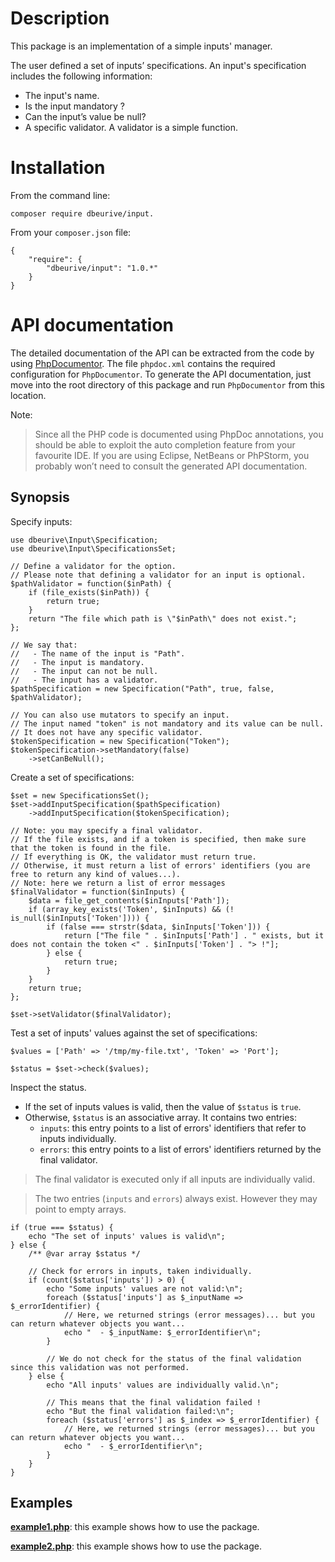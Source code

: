 # Description

This package is an implementation of a simple inputs' manager.

The user defined a set of inputs’ specifications. An input's specification includes the following information:

* The input's name.
* Is the input mandatory ?
* Can the input’s value be null?
* A specific validator. A validator is a simple function.

# Installation

From the command line:

    composer require dbeurive/input.

From your `composer.json` file:

    {
        "require": {
            "dbeurive/input": "1.0.*"
        }
    }

# API documentation

The detailed documentation of the API can be extracted from the code by using [PhpDocumentor](https://www.phpdoc.org/).
The file `phpdoc.xml` contains the required configuration for `PhpDocumentor`.
To generate the API documentation, just move into the root directory of this package and run `PhpDocumentor` from this location.

Note:

> Since all the PHP code is documented using PhpDoc annotations, you should be able to exploit the auto completion feature from your favourite IDE.
> If you are using Eclipse, NetBeans or PhPStorm, you probably won’t need to consult the generated API documentation.

## Synopsis

Specify inputs:

    use dbeurive\Input\Specification;
    use dbeurive\Input\SpecificationsSet;
    
    // Define a validator for the option.
    // Please note that defining a validator for an input is optional.
    $pathValidator = function($inPath) {
        if (file_exists($inPath)) {
            return true;
        }
        return "The file which path is \"$inPath\" does not exist.";
    };
    
    // We say that:
    //   - The name of the input is "Path".
    //   - The input is mandatory.
    //   - The input can not be null.
    //   - The input has a validator.
    $pathSpecification = new Specification("Path", true, false, $pathValidator);
    
    // You can also use mutators to specify an input.
    // The input named "token" is not mandatory and its value can be null.
    // It does not have any specific validator.
    $tokenSpecification = new Specification("Token");
    $tokenSpecification->setMandatory(false)
        ->setCanBeNull();

Create a set of specifications:

    $set = new SpecificationsSet();
    $set->addInputSpecification($pathSpecification)
        ->addInputSpecification($tokenSpecification);
    
    // Note: you may specify a final validator.
    // If the file exists, and if a token is specified, then make sure that the token is found in the file.
    // If everything is OK, the validator must return true.
    // Otherwise, it must return a list of errors' identifiers (you are free to return any kind of values...).
    // Note: here we return a list of error messages
    $finalValidator = function($inInputs) {
        $data = file_get_contents($inInputs['Path']);
        if (array_key_exists('Token', $inInputs) && (! is_null($inInputs['Token']))) {
            if (false === strstr($data, $inInputs['Token'])) {
                return ["The file " . $inInputs['Path'] . " exists, but it does not contain the token <" . $inInputs['Token'] . "> !"];
            } else {
                return true;
            }
        }
        return true;
    };
    
    $set->setValidator($finalValidator);

Test a set of inputs' values against the set of specifications:

    $values = ['Path' => '/tmp/my-file.txt', 'Token' => 'Port'];
    
    $status = $set->check($values);

Inspect the status.

* If the set of inputs values is valid, then the value of `$status` is `true`.
* Otherwise, `$status` is an associative array. It contains two entries:
  * `inputs`: this entry points to a list of errors' identifiers that refer to inputs individually.
  * `errors`: this entry points to a list of errors' identifiers returned by the final validator.

> The final validator is executed only if all inputs are individually valid.

> The two entries (`inputs` and `errors`) always exist. However they may point to empty arrays.

    if (true === $status) {
        echo "The set of inputs' values is valid\n";
    } else {
        /** @var array $status */
    
        // Check for errors in inputs, taken individually.
        if (count($status['inputs']) > 0) {
            echo "Some inputs' values are not valid:\n";
            foreach ($status['inputs'] as $_inputName => $_errorIdentifier) {
                // Here, we returned strings (error messages)... but you can return whatever objects you want...
                echo "  - $_inputName: $_errorIdentifier\n";
            }
    
            // We do not check for the status of the final validation since this validation was not performed.
        } else {
            echo "All inputs' values are individually valid.\n";
    
            // This means that the final validation failed !
            echo "But the final validation failed:\n";
            foreach ($status['errors'] as $_index => $_errorIdentifier) {
                // Here, we returned strings (error messages)... but you can return whatever objects you want...
                echo "  - $_errorIdentifier\n";
            }
        }
    }
    
## Examples

**[example1.php](https://github.com/dbeurive/input/blob/master/examples/example1.php)**: this example shows how to use the package.

**[example2.php](https://github.com/dbeurive/input/blob/master/examples/example2.php)**: this example shows how to use the package.

